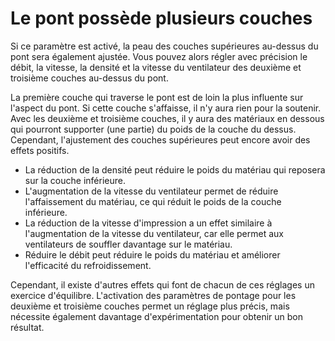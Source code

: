 Le pont possède plusieurs couches
====
Si ce paramètre est activé, la peau des couches supérieures au-dessus du pont sera également ajustée. Vous pouvez alors régler avec précision le débit, la vitesse, la densité et la vitesse du ventilateur des deuxième et troisième couches au-dessus du pont.

La première couche qui traverse le pont est de loin la plus influente sur l'aspect du pont. Si cette couche s'affaisse, il n'y aura rien pour la soutenir. Avec les deuxième et troisième couches, il y aura des matériaux en dessous qui pourront supporter (une partie) du poids de la couche du dessus. Cependant, l'ajustement des couches supérieures peut encore avoir des effets positifs.
* La réduction de la densité peut réduire le poids du matériau qui reposera sur la couche inférieure.
* L'augmentation de la vitesse du ventilateur permet de réduire l'affaissement du matériau, ce qui réduit le poids de la couche inférieure.
* La réduction de la vitesse d'impression a un effet similaire à l'augmentation de la vitesse du ventilateur, car elle permet aux ventilateurs de souffler davantage sur le matériau.
* Réduire le débit peut réduire le poids du matériau et améliorer l'efficacité du refroidissement.

Cependant, il existe d'autres effets qui font de chacun de ces réglages un exercice d'équilibre. L'activation des paramètres de pontage pour les deuxième et troisième couches permet un réglage plus précis, mais nécessite également davantage d'expérimentation pour obtenir un bon résultat.
